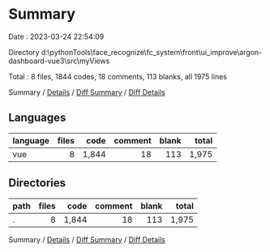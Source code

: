 # Summary

Date : 2023-03-24 22:54:09

Directory d:\\pythonTools\\face_recognize\\fc_system\\front\\ui_improve\\argon-dashboard-vue3\\src\\myViews

Total : 8 files,  1844 codes, 18 comments, 113 blanks, all 1975 lines

Summary / [Details](details.md) / [Diff Summary](diff.md) / [Diff Details](diff-details.md)

## Languages
| language | files | code | comment | blank | total |
| :--- | ---: | ---: | ---: | ---: | ---: |
| vue | 8 | 1,844 | 18 | 113 | 1,975 |

## Directories
| path | files | code | comment | blank | total |
| :--- | ---: | ---: | ---: | ---: | ---: |
| . | 8 | 1,844 | 18 | 113 | 1,975 |

Summary / [Details](details.md) / [Diff Summary](diff.md) / [Diff Details](diff-details.md)